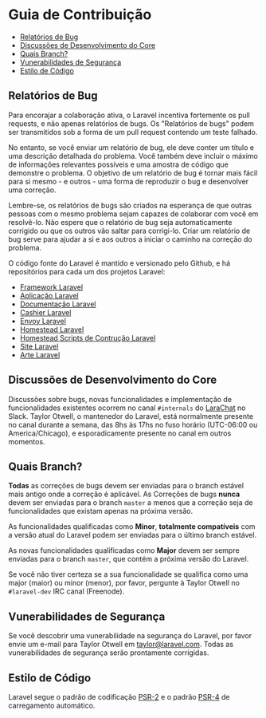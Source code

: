 # Guia de Contribuição

- [Relatórios de Bug](#bug-reports)
- [Discussões de Desenvolvimento do Core](#core-development-discussion)
- [Quais Branch?](#which-branch)
- [Vunerabilidades de Segurança](#security-vulnerabilities)
- [Estilo de Código](#coding-style)

<a name="bug-reports"></a>
## Relatórios de Bug

Para encorajar a colaboração ativa, o Laravel incentiva fortemente os pull requests, e não apenas relatórios de bugs. Os "Relatórios de bugs" podem ser transmitidos sob a forma de um pull request contendo um teste falhado.

No entanto, se você enviar um relatório de bug, ele deve conter um título e uma descrição detalhada do problema. Você também deve incluir o máximo de informações relevantes possíveis e uma amostra de código que demonstre o problema. O objetivo de um relatório de bug é tornar mais fácil para si mesmo - e outros - uma forma de reproduzir o bug e desenvolver uma correção.

Lembre-se, os relatórios de bugs são criados na esperança de que outras pessoas com o mesmo problema sejam capazes de colaborar com você em resolvê-lo. Não espere que o relatório de bug seja automaticamente corrigido ou que os outros vão saltar para corrigi-lo. Criar um relatório de bug serve para ajudar a si e aos outros a iniciar o caminho na correção do problema.

O código fonte do Laravel é mantido e versionado pelo Github, e há repositórios para cada um dos projetos Laravel:

- [Framework Laravel](https://github.com/laravel/framework)
- [Aplicação Laravel](https://github.com/laravel/laravel)
- [Documentação Laravel](https://github.com/laravel/docs)
- [Cashier Laravel](https://github.com/laravel/cashier)
- [Envoy Laravel](https://github.com/laravel/envoy)
- [Homestead Laravel](https://github.com/laravel/homestead)
- [Homestead Scripts de Contrução Laravel](https://github.com/laravel/settler)
- [Site Laravel](https://github.com/laravel/laravel.com)
- [Arte Laravel](https://github.com/laravel/art)

<a name="core-development-discussion"></a>
## Discussões de Desenvolvimento do Core

Discussões sobre bugs, novas funcionalidades e implementação de funcionalidades existentes ocorrem no canal `#internals` do [LaraChat](http://larachat.co) no Slack. Taylor Otwell, o mantenedor do Laravel, está normalmente presente no canal durante a semana, das 8hs às 17hs no fuso horário (UTC-06:00 ou America/Chicago), e esporadicamente presente no canal em outros momentos.

<a name="which-branch"></a>
## Quais Branch?

**Todas** as correções de bugs devem ser enviadas para o branch estável mais antigo onde a correção é aplicável. As Correções de bugs **nunca** devem ser enviadas para o branch `master` a menos que a correção seja de funcionalidades que existam apenas na próxima versão.

As funcionalidades qualificadas como **Minor**, **totalmente compatíveis** com a versão atual do Laravel podem ser enviadas para o último branch estável.

As novas funcionalidades qualificadas como **Major** devem ser sempre enviadas para o branch `master`, que contém a próxima versão do Laravel.

Se você não tiver certeza se a sua funcionalidade se qualifica como uma major (maior) ou minor (menor), por favor, pergunte à Taylor Otwell no `#laravel-dev` IRC canal (Freenode).

<a name="security-vulnerabilities"></a>
## Vunerabilidades de Segurança

Se você descobrir uma vunerabilidade na segurança do Laravel, por favor envie um e-mail para Taylor Otwell em <a href="mailto:taylor@laravel.com">taylor@laravel.com</a>. Todas as vunerabilidades de segurança serão prontamente corrigidas.

<a name="coding-style"></a>
## Estilo de Código

Laravel segue o padrão de codificação [PSR-2](https://github.com/php-fig/fig-standards/blob/master/accepted/PSR-2-coding-style-guide.md) e o padrão [PSR-4](https://github.com/php-fig/fig-standards/blob/master/accepted/PSR-4-autoloader.md) de carregamento automático.
